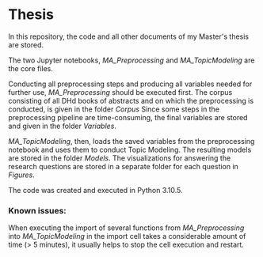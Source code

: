 # Thesis

In this repository, the code and all other documents of my Master's thesis are stored.

The two Jupyter notebooks, *MA_Preprocessing* and *MA_TopicModeling* are the core files. 

Conducting all preprocessing steps and producing all variables needed for further use, *MA_Preprocessing* should be executed first.
The corpus consisting of all DHd books of abstracts and on which the preprocessing is conducted, is given in the folder *Corpus*
Since some steps in the preprocessing pipeline are time-consuming, the final variables are stored and given in the folder *Variables*.

*MA_TopicModeling*, then, loads the saved variables from the preprocessing notebook and uses them to conduct Topic Modeling.
The resulting models are stored in the folder *Models*.
The visualizations for answering the research questions are stored in a separate folder for each question in *Figures*.

The code was created and executed in Python 3.10.5.


### Known issues:
When executing the import of several functions from *MA_Preprocessing* into *MA_TopicModeling* in the import cell takes a considerable amount of time (> 5 minutes), it usually helps to stop the cell execution and restart. 